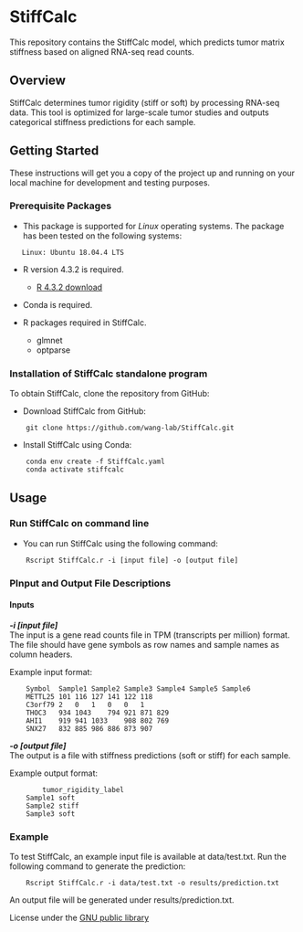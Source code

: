 # StiffCalc
This repository contains the StiffCalc model, which predicts tumor matrix stiffness based on aligned RNA-seq read counts.

## Overview
StiffCalc determines tumor rigidity (stiff or soft) by processing RNA-seq data. This tool is optimized for large-scale tumor studies and outputs categorical stiffness predictions for each sample.

## Getting Started

These instructions will get you a copy of the project up and running on your local machine for development and testing purposes.

### Prerequisite Packages

* This package is supported for *Linux* operating systems.  The package has been tested on the following systems:
```
   Linux: Ubuntu 18.04.4 LTS
```   
* R version 4.3.2 is required.
	* [R 4.3.2 download](https://cran.r-project.org/src/base/R-4/R-4.3.2.tar.gz)

* Conda is required.
	
* R packages required in StiffCalc.
	* glmnet
	* optparse
	
### Installation of StiffCalc standalone program

To obtain StiffCalc, clone the repository from GitHub:

* Download StiffCalc from GitHub:
```
	git clone https://github.com/wang-lab/StiffCalc.git
```

* Install StiffCalc using Conda:
```
	conda env create -f StiffCalc.yaml
	conda activate stiffcalc
```

## Usage

### Run StiffCalc on command line

* You can run StiffCalc using the following command:
   
```
	Rscript StiffCalc.r -i [input file] -o [output file]
```

### PInput and Output File Descriptions

#### Inputs  
***-i [input file]***  
The input is a gene read counts file in TPM (transcripts per million) format. The file should have gene symbols as row names and sample names as column headers.

Example input format:
```  
	Symbol	Sample1	Sample2	Sample3	Sample4	Sample5	Sample6
	METTL25	101	116	127	141	122	118
	C3orf79	2	0	1	0	0	1
	THOC3	934	1043	794	921	871	829
	AHI1	919	941	1033	908	802	769
	SNX27	832	885	986	886	873	907
```  

***-o [output file]***  
The output is a file with stiffness predictions (soft or stiff) for each sample.

Example output format:
```  
		tumor_rigidity_label
	Sample1	soft
	Sample2	stiff
	Sample3	soft
``` 

### Example
To test StiffCalc, an example input file is available at data/test.txt. Run the following command to generate the prediction:
```  
	Rscript StiffCalc.r -i data/test.txt -o results/prediction.txt
```  
An output file will be generated under results/prediction.txt.

License under the [GNU public library](LICENSE)
